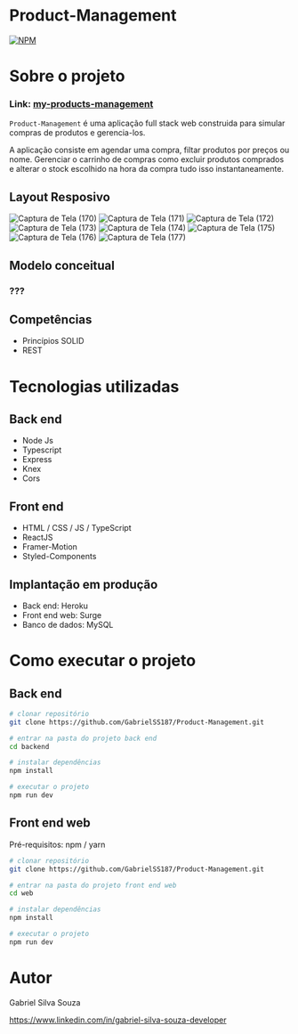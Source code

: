 # Product-Management
[![NPM](https://img.shields.io/npm/l/react)](https://github.com/GabrielSS187/Product-Management/blob/main/LICENSE) 

# Sobre o projeto

### Link: [my-products-management](https://my-products-management.surge.sh/)

``Product-Management`` é uma aplicação full stack web construida para simular compras de produtos e gerencia-los.

A aplicação consiste em agendar uma compra, filtar produtos por preços
ou nome. Gerenciar o carrinho de compras como excluir produtos comprados e alterar o stock escolhido na hora da compra tudo isso instantaneamente.

## Layout Resposivo
![Captura de Tela (170)](https://user-images.githubusercontent.com/86306877/179446803-9b8842eb-6639-41b2-89b6-7ba73f17fd97.png)
![Captura de Tela (171)](https://user-images.githubusercontent.com/86306877/179446805-a211996b-2ae3-4451-9aa3-389d83f3ecf2.png)
![Captura de Tela (172)](https://user-images.githubusercontent.com/86306877/179446807-72b37d95-555e-4405-8808-b7a1b75acd5a.png)
![Captura de Tela (173)](https://user-images.githubusercontent.com/86306877/179446810-0672ed4b-5345-4551-8231-9246e4c2c006.png)
![Captura de Tela (174)](https://user-images.githubusercontent.com/86306877/179446811-bf3a988c-36d9-4cfd-b3c6-20e139fa2f5f.png)
![Captura de Tela (175)](https://user-images.githubusercontent.com/86306877/179446815-7569018f-1560-4c74-a1df-570535df114e.png)
![Captura de Tela (176)](https://user-images.githubusercontent.com/86306877/179446816-05d24522-283b-4d25-a56d-08ff34a9dcae.png)
![Captura de Tela (177)](https://user-images.githubusercontent.com/86306877/179446818-50930cd3-666f-4244-8168-3908304535f0.png)

## Modelo conceitual
### ???

## Competências
- Princípios SOLID
- REST

# Tecnologias utilizadas
## Back end
- Node Js
- Typescript
- Express
- Knex
- Cors
## Front end
- HTML / CSS / JS / TypeScript
- ReactJS
- Framer-Motion
- Styled-Components
## Implantação em produção
- Back end: Heroku
- Front end web: Surge
- Banco de dados:  MySQL

# Como executar o projeto

## Back end

```bash
# clonar repositório
git clone https://github.com/GabrielSS187/Product-Management.git

# entrar na pasta do projeto back end
cd backend

# instalar dependências
npm install

# executar o projeto
npm run dev
```

## Front end web
Pré-requisitos: npm / yarn

```bash
# clonar repositório
git clone https://github.com/GabrielSS187/Product-Management.git

# entrar na pasta do projeto front end web
cd web

# instalar dependências
npm install

# executar o projeto
npm run dev
```

# Autor

Gabriel Silva Souza

https://www.linkedin.com/in/gabriel-silva-souza-developer
